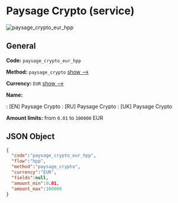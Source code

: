 
# Paysage Crypto (service) 
![paysage_crypto_eur_hpp](https://static.openfintech.io/payment_methods/paysage_crypto_eur_hpp/logo.svg?w=400&c=v0.59.26#w200)  

## General 
 
**Code:** `paysage_crypto_eur_hpp` 
 
**Method:** `paysage_crypto` 
 [show -->](/payment-methods/paysage_crypto/) 
 
**Currency:** `EUR` [show -->](/currencies/EUR/) 
 
**Name:** 
 
:	[EN] Paysage Crypto 
:	[RU] Paysage Crypto 
:	[UK] Paysage Crypto 
 
**Amount limits:** from `0.01` to `100000` EUR 

## JSON Object 

```json
{
  "code":"paysage_crypto_eur_hpp",
  "flow":"hpp",
  "method":"paysage_crypto",
  "currency":"EUR",
  "fields":null,
  "amount_min":0.01,
  "amount_max":100000
}
```  
